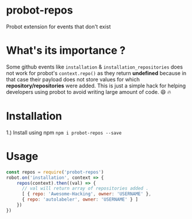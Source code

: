 # probot-repos
Probot extension for events that don't exist

# What's its importance ?

Some github events like `installation` & `installation_repositories` does not work for probot's
`context.repo()` as they return **undefined** because in that case their payload does not store values for which **repository/repositories** were added. This is just a simple hack for helping developers using probot to avoid writing large amount of code. :smile: :fire:

# Installation

1.) Install using npm `npm i probot-repos --save`

# Usage

```js
const repos = require('probot-repos')
robot.on('installation', context => {
    repos(context).then((val) => {
      // val will return array of repositories added .
      [ { repo: 'Awesome-Hacking', owner: 'USERNAME' },
      { repo: 'autolabeler', owner: 'USERNAME' } ]
    })
})
```

